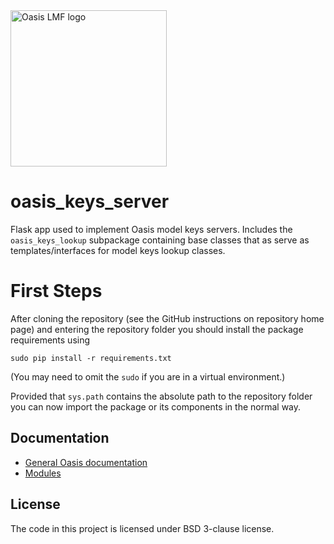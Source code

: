 <img src="https://oasislmf.org/packages/oasis_theme_package/themes/oasis_theme/assets/src/oasis-lmf-colour.png" alt="Oasis LMF logo" width="250"/>

# oasis_keys_server

Flask app used to implement Oasis model keys servers.
Includes the `oasis_keys_lookup` subpackage containing base classes that as serve as templates/interfaces for model keys lookup classes.

# First Steps

After cloning the repository (see the GitHub instructions on repository home page) and entering the repository folder you should install the package requirements using

    sudo pip install -r requirements.txt

(You may need to omit the `sudo` if you are in a virtual environment.)

Provided that `sys.path` contains the absolute path to the repository folder you can now import the package or its components in the normal way.

## Documentation
* <a href="https://oasislmf.github.io">General Oasis documentation</a>
* <a href="http://oasislmf.github.io/html/oasis_keys_server/modules.html">Modules</a>

## License
The code in this project is licensed under BSD 3-clause license.
